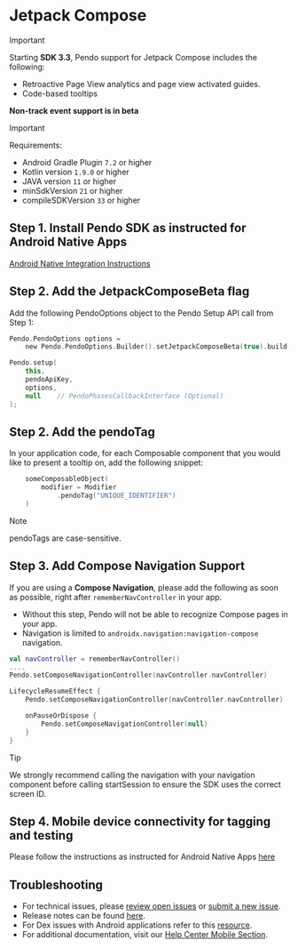 # Jetpack Compose 

>[!IMPORTANT]
>Starting **SDK 3.3**, Pendo support for Jetpack Compose includes the following:
>- Retroactive Page View analytics and page view activated guides. 
>- Code-based tooltips
>
>**Non-track event support is in beta**



>[!IMPORTANT]
>Requirements:
>- Android Gradle Plugin `7.2` or higher
>- Kotlin version `1.9.0` or higher
>- JAVA version `11` or higher
>- minSdkVersion `21` or higher
>- compileSDKVersion `33` or higher

## Step 1. Install Pendo SDK as instructed for Android Native Apps 

[Android Native Integration Instructions](https://github.com/pendo-io/pendo-mobile-sdk/blob/master/android/pnddocs/native-android.md)

## Step 2. Add the JetpackComposeBeta flag
    
Add the following PendoOptions object to the Pendo Setup API call from Step 1:

```kotlin
Pendo.PendoOptions options =
    new Pendo.PendoOptions.Builder().setJetpackComposeBeta(true).build();

Pendo.setup(
    this,
    pendoApiKey,
    options,
    null    // PendoPhasesCallbackInterface (Optional)
); 
```

## Step 2. Add the pendoTag

In your application code, for each Composable component that you would like to present a tooltip on, add the following snippet:

```kotlin
    someComposableObject(
        modifier = Modifier
            .pendoTag("UNIQUE_IDENTIFIER")
    )
```

>[!NOTE]
>pendoTags are case-sensitive. 

## Step 3. Add Compose Navigation Support

If you are using a **Compose Navigation**, please add the following as soon as possible, right after `rememberNavController` in your app.


- Without this step, Pendo will not be able to recognize Compose pages in your app.
- Navigation is limited to `androidx.navigation:navigation-compose` navigation. 


```kotlin
val navController = rememberNavController()
.... 
Pendo.setComposeNavigationController(navController.navController)

LifecycleResumeEffect {
    Pendo.setComposeNavigationController(navController.navController)

    onPauseOrDispose {
        Pendo.setComposeNavigationController(null)
    }
}
```

>[!Tip]
>We strongly recommend calling the navigation with your navigation component before calling startSession to ensure the SDK uses the correct screen ID.

## Step 4. Mobile device connectivity for tagging and testing
Please follow the instructions as instructed for Android Native Apps [here](https://github.com/pendo-io/pendo-mobile-sdk/blob/master/android/pnddocs/native-android.md)


## Troubleshooting

- For technical issues, please [review open issues](https://github.com/pendo-io/pendo-mobile-sdk/issues) or [submit a new issue](https://github.com/pendo-io/pendo-mobile-sdk/issues).
- Release notes can be found [here](https://developers.pendo.io/category/mobile-sdk/).
- For Dex issues with Android applications refer to this [resource](https://developer.android.com/studio/build/multidex).
- For additional documentation, visit our [Help Center Mobile Section](https://support.pendo.io/hc/en-us/categories/23324531103771-Mobile-implementation).